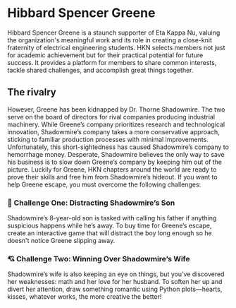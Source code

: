# Hibbard Spencer Greene
Hibbard Spencer Greene is a staunch supporter of Eta Kappa Nu, valuing the organization's meaningful work and its role in creating a close-knit fraternity of electrical engineering students. HKN selects members not just for academic achievement but for their practical potential for future success. It provides a platform for members to share common interests, tackle shared challenges, and accomplish great things together.

## The rivalry
However, Greene has been kidnapped by Dr. Thorne Shadowmire. The two serve on the board of directors for rival companies producing industrial machinery. While Greene’s company prioritizes research and technological innovation, Shadowmire’s company takes a more conservative approach, sticking to familiar production processes with minimal improvements. Unfortunately, this short-sightedness has caused Shadowmire’s company to hemorrhage money. Desperate, Shadowmire believes the only way to save his business is to slow down Greene’s company by keeping him out of the picture.
Luckily for Greene, HKN chapters around the world are ready to prove their skills and free him from Shadowmire’s hideout. If you want to help Greene escape, you must overcome the following challenges:

### 🚸 Challenge One: Distracting Shadowmire’s Son
Shadowmire’s 8-year-old son is tasked with calling his father if anything suspicious happens while he’s away. To buy time for Greene’s escape, create an interactive game that will distract the boy long enough so he doesn't notice Greene slipping away.

### 💘 Challenge Two: Winning Over Shadowmire’s Wife
Shadowmire’s wife is also keeping an eye on things, but you’ve discovered her weaknesses: math and her love for her husband. To soften her up and divert her attention, draw something romantic using Python plots—hearts, kisses, whatever works, the more creative the better!

